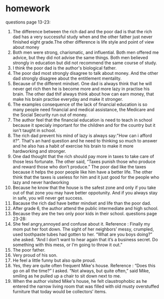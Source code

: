 # homework
questions page 13-23:
1. The difference between the rich dad and the poor dad is that the rich dad has a very successful study when and the other father just never finished eight grade.The other difference is life style and point of view about money
2. Both men were strong, charismatic, and influential. Both men offered me advice, but they did not advise the same things. Both men believed strongly in education but did not recommend the same course of study.
3. I think the poor dad is the author's biological father.
4. The poor dad most strongly disagree to talk about money. And the other dad strongly disagree about the entitlement mentality.
5. Because of the different mindset. One dad is always think that he will never get rich then he is become more and more lazy in practise his brain. The other dad thif always think about how can earn money, that make his brain practise everyday and make it stronger.
6. The examples consequence of the lack of financial education is so many people need financial and medical assistance, the Medicare and the Social Security run out of money.
7. The author feel that the financial education is need to teach in school because it specialy important for the children and for the country but it isn't taught in school.
9. The rich dad prevent his mind of lazy is always say:"How can i afford it?". That's an hard question and he need to thinking so much to answer and he also has a habit of exercise his brain to make it more hardworking and stronger.
10. One dad thought that the rich should pay more in taxes to take care of those less fortunate. The other said, “Taxes punish those who produce and reward those who don’t produce.” The poor dad like the taxes because it helps the poor people like him have a better life. The other think that the taxes is useless for him and it just good for the people who lazy and never hardworking
11. Because he know that the house is the safest zone and only if you take out of that zone you may have better oppotunity. And if you always stay in safe, you will never get success.
12. Bacause the rich dad have better mindset and life than the poor dad.
13. After grade 6, the author attend the public intermediate and high school.
13. Because they are the two only poor kids in their school.
questions page 23-28:
1. She feel angry,annoyed and confuse about it. Reference : Finally my mom put her foot down. The sight of her neighbors’ messy, crumpled, used toothpaste tubes had gotten to her. “What are you boys doing?” she asked. “And I don’t want to hear again that it’s a business secret. Do something with this mess, or I’m going to throw it out.”
2. The poor father.
3. Very proud of his son.
4. He feel a little funny but also quite proud.
5. Yes, they are quite often frequent Mike's house. Reference : “Does this go on all the time?” I asked. “Not always, but quite often,” said Mike, smiling as he pulled up a chair to sit down next to me.
6. When the author visited Mike's house, he felt claustrophobic as he entered the narrow living room that was filled with old musty overstuffed furniture that today would be collectors’ items.
